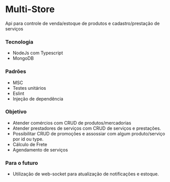 # Multi-Store
Api para controle de venda/estoque de produtos e cadastro/prestação de serviços

### Tecnologia
- NodeJs com Typescript
- MongoDB

### Padrões
- MSC
- Testes unitários
- Eslint
- Injeção de dependência

### Objetivo
- Atender comércios com CRUD de produtos/mercadorias
- Atender prestadores de serviços com CRUD de serviços e prestações.
- Possibilitar CRUD de promoções e assossiar com algum produto/serviço por id ou type.
- Cálculo de Frete
- Agendamento de serviços

### Para o futuro
- Utilização de web-socket para atualização de notificações e estoque.
